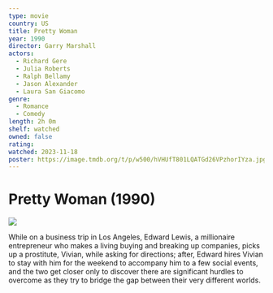 ```yaml
---
type: movie
country: US
title: Pretty Woman
year: 1990
director: Garry Marshall
actors:
  - Richard Gere
  - Julia Roberts
  - Ralph Bellamy
  - Jason Alexander
  - Laura San Giacomo
genre:
  - Romance
  - Comedy
length: 2h 0m
shelf: watched
owned: false
rating:
watched: 2023-11-18
poster: https://image.tmdb.org/t/p/w500/hVHUfT801LQATGd26VPzhorIYza.jpg
---
```


# Pretty Woman (1990)

![](https://image.tmdb.org/t/p/w500/hVHUfT801LQATGd26VPzhorIYza.jpg)

While on a business trip in Los Angeles, Edward Lewis, a millionaire entrepreneur who makes a living buying and breaking up companies, picks up a prostitute, Vivian, while asking for directions; after, Edward hires Vivian to stay with him for the weekend to accompany him to a few social events, and the two get closer only to discover there are significant hurdles to overcome as they try to bridge the gap between their very different worlds.